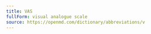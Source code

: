 ```yaml
---
title: VAS
fullForm: visual analogue scale
source: https://openmd.com/dictionary/abbreviations/v
---
```

